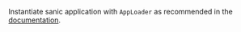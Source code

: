 Instantiate sanic application with `AppLoader` as recommended in the [documentation](https://sanic.dev/en/guide/running/app-loader.html#dynamic-applications).